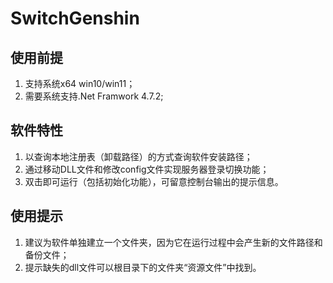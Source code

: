 # SwitchGenshin

## 使用前提
1. 支持系统x64 win10/win11；
2. 需要系统支持.Net Framwork 4.7.2;

## 软件特性
1. 以查询本地注册表（卸载路径）的方式查询软件安装路径；
2. 通过移动DLL文件和修改config文件实现服务器登录切换功能；
3. 双击即可运行（包括初始化功能），可留意控制台输出的提示信息。

## 使用提示
1. 建议为软件单独建立一个文件夹，因为它在运行过程中会产生新的文件路径和备份文件；
2. 提示缺失的dll文件可以根目录下的文件夹“资源文件”中找到。
